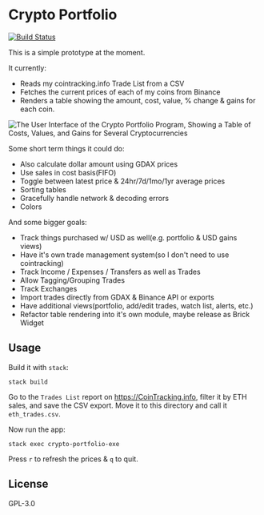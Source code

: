 # Crypto Portfolio

[![Build Status](https://travis-ci.org/prikhi/crypto-portfolio.svg?branch=master)](https://travis-ci.org/prikhi/crypto-portfolio)

This is a simple prototype at the moment.

It currently:

* Reads my cointracking.info Trade List from a CSV
* Fetches the current prices of each of my coins from Binance
* Renders a table showing the amount, cost, value, % change & gains for each
  coin.

![The User Interface of the Crypto Portfolio Program, Showing a Table of Costs, Values, and Gains for Several Cryptocurrencies](http://bugs.sleepanarchy.com/projects/crypto-portfolio/repository/revisions/master/entry/screenshot.png "KSP Automation Screenshot")


Some short term things it could do:

* Also calculate dollar amount using GDAX prices
* Use sales in cost basis(FIFO)
* Toggle between latest price & 24hr/7d/1mo/1yr average prices
* Sorting tables
* Gracefully handle network & decoding errors
* Colors

And some bigger goals:

* Track things purchased w/ USD as well(e.g. portfolio & USD gains views)
* Have it's own trade management system(so I don't need to use cointracking)
* Track Income / Expenses / Transfers as well as Trades
* Allow Tagging/Grouping Trades
* Track Exchanges
* Import trades directly from GDAX & Binance API or exports
* Have additional views(portfolio, add/edit trades, watch list, alerts, etc.)
* Refactor table rendering into it's own module, maybe release as Brick Widget


## Usage

Build it with `stack`:

    stack build

Go to the `Trades List` report on https://CoinTracking.info, filter it by ETH
sales, and save the CSV export. Move it to this directory and call it
`eth_trades.csv`.

Now run the app:

    stack exec crypto-portfolio-exe

Press `r` to refresh the prices & `q` to quit.


## License

GPL-3.0
